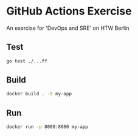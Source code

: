 # GitHub Actions Exercise

An exercise for 'DevOps and SRE' on HTW Berlin

## Test

```bash
go test ./...ff
```

## Build

```bash
docker build . -t my-app
```

## Run

```bash
docker run -p 8080:8080 my-app
```

